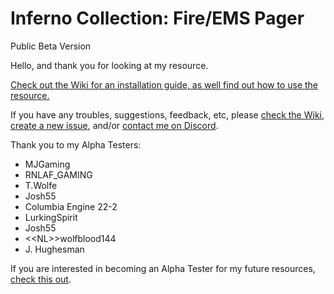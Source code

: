 # Inferno Collection: Fire/EMS Pager
Public Beta Version

Hello, and thank you for looking at my resource.

[Check out the Wiki for an installation guide, as well find out how to use the resource.](https://github.com/inferno-collection/Inferno-Fire-EMS-Pager/wiki)

If you have any troubles, suggestions, feedback, etc, please [check the Wiki](https://github.com/inferno-collection/Inferno-Fire-EMS-Pager/wiki), [create a new issue](https://github.com/inferno-collection/Inferno-Fire-EMS-Pager/issues/new), and/or [contact me on Discord](https://discord.gg/k3Jm6va).

Thank you to my Alpha Testers:
* MJGaming
* RNLAF_GAMING
* T.Wolfe
* Josh55
* Columbia Engine 22-2
* LurkingSpirit
* Josh55
* <\<NL>\>wolfblood144
* J. Hughesman

If you are interested in becoming an Alpha Tester for my future resources, [check this out](https://docs.google.com/forms/d/e/1FAIpQLSccRpb3tUekQEbqeqgPwyCmytQcIAOF9-w0ipWeC802juuzhA/viewform).
